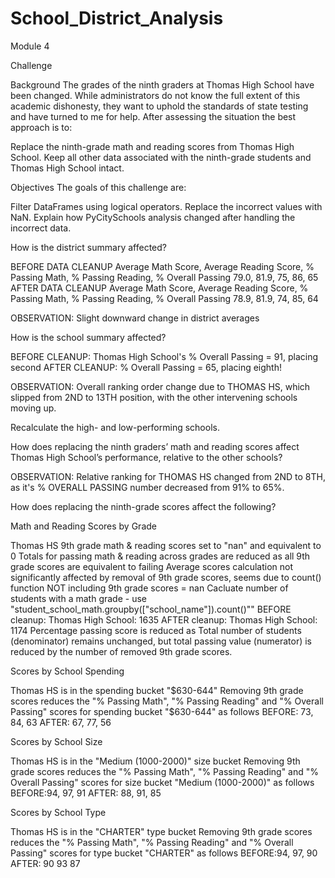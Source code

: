 # School_District_Analysis

Module 4

Challenge


Background
The grades of the ninth graders at Thomas High School have been changed. While administrators do not know the full extent of this academic dishonesty, they want to uphold the standards of state testing and have turned to me for help.
After assessing the situation the best approach is to:

Replace the ninth-grade math and reading scores from Thomas High School.
Keep all other data associated with the ninth-grade students and Thomas High School intact.


Objectives
The goals of this challenge are:

Filter DataFrames using logical operators.
Replace the incorrect values with NaN.
Explain how PyCitySchools analysis changed after handling the incorrect data.


How is the district summary affected?

BEFORE DATA CLEANUP
Average Math Score, Average Reading Score, % Passing Math, % Passing Reading, % Overall Passing
79.0, 81.9, 75, 86, 65
AFTER DATA CLEANUP
Average Math Score, Average Reading Score, % Passing Math, % Passing Reading, % Overall Passing
78.9, 81.9, 74, 85, 64

OBSERVATION: Slight downward change in district averages



How is the school summary affected?

BEFORE CLEANUP: Thomas High School's % Overall Passing = 91, placing second
AFTER CLEANUP: % Overall Passing = 65, placing eighth!

OBSERVATION: Overall ranking order change due to THOMAS HS, which slipped from 2ND to 13TH position, with the other intervening schools moving up.




Recalculate the high- and low-performing schools.


How does replacing the ninth graders’ math and reading scores affect Thomas High School’s performance, relative to the other schools?


OBSERVATION: Relative ranking for THOMAS HS changed from 2ND to 8TH, as it's % OVERALL PASSING number decreased from 91% to 65%.


How does replacing the ninth-grade scores affect the following?


Math and Reading Scores by Grade

Thomas HS 9th grade math & reading scores set to "nan" and equivalent to 0
Totals for passing math & reading across grades are reduced as all 9th grade scores are equivalent to failing
Average scores calculation not significantly affected by removal of 9th grade scores, seems due to count() function NOT including 9th grade scores = nan
Cacluate number of students with a math grade - use "student_school_math.groupby(["school_name"]).count()""
BEFORE cleanup: Thomas High School: 1635
AFTER cleanup: Thomas High School: 1174
Percentage passing score is reduced as Total number of students (denominator) remains unchanged, but total passing value (numerator) is reduced by the number of removed 9th grade scores.



Scores by School Spending

Thomas HS is in the spending bucket "$630-644"
Removing 9th grade scores reduces the "% Passing Math", "% Passing Reading" and "% Overall Passing" scores for spending bucket "$630-644" as follows
BEFORE: 73, 84, 63
AFTER: 67, 77, 56



Scores by School Size

Thomas HS is in the "Medium (1000-2000)" size bucket
Removing 9th grade scores reduces the "% Passing Math", "% Passing Reading" and "% Overall Passing" scores for size bucket "Medium (1000-2000)" as follows
BEFORE:94, 97, 91
AFTER: 88, 91, 85



Scores by School Type

Thomas HS is in the "CHARTER" type bucket
Removing 9th grade scores reduces the "% Passing Math", "% Passing Reading" and "% Overall Passing" scores for type bucket "CHARTER" as follows
BEFORE:94, 97, 90
AFTER: 90	93	87